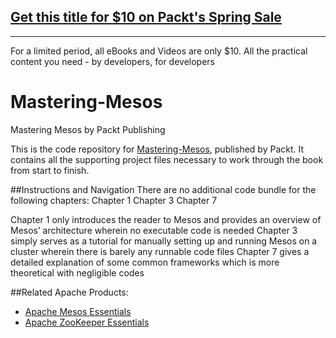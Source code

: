 ## [Get this title for $10 on Packt's Spring Sale](https://www.packt.com/B05186?utm_source=github&utm_medium=packt-github-repo&utm_campaign=spring_10_dollar_2022)
-----
For a limited period, all eBooks and Videos are only $10. All the practical content you need \- by developers, for developers

# Mastering-Mesos
Mastering Mesos by Packt Publishing

This is the code repository for [Mastering-Mesos](https://www.packtpub.com/big-data-and-business-intelligence/mastering-mesos?utm_source=github&utm_medium=repository&utm_campaign=9781785886249), published by Packt. It contains all the supporting project files necessary to work through the book from start to finish.

##Instructions and Navigation
There are no additional code bundle for the following chapters:
Chapter 1
Chapter 3
Chapter 7

Chapter 1 only introduces the reader to Mesos and provides an  overview of Mesos’ architecture wherein no executable code is needed
Chapter 3 simply serves as a tutorial for manually setting up and running Mesos on a cluster wherein there is barely any runnable code files
Chapter 7 gives a detailed explanation of some common frameworks which is more theoretical with negligible codes


##Related Apache Products:
* [Apache Mesos Essentials](https://www.packtpub.com/big-data-and-business-intelligence/apache-mesos-essentials?utm_source=repository&utm_medium=github&utm_campaign=9781783288762)
* [Apache ZooKeeper Essentials](https://www.packtpub.com/big-data-and-business-intelligence/apache-zookeeper-essentials?utm_source=repository&utm_medium=github&utm_campaign=9781783288762)




